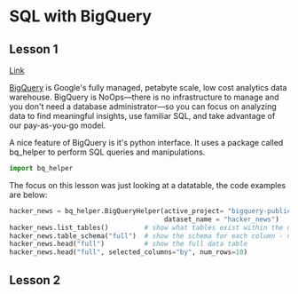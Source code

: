 # SQL with BigQuery

## Lesson 1

[Link](https://www.kaggle.com/dansbecker/getting-started-with-sql-and-bigquery)

[BigQuery](https://cloud.google.com/bigquery/docs/) is Google's fully managed, petabyte scale, low cost analytics data warehouse. BigQuery is NoOps—there is no infrastructure to manage and you don't need a database administrator—so you can focus on analyzing data to find meaningful insights, use familiar SQL, and take advantage of our pay-as-you-go model.

A nice feature of BigQuery is it's python interface. It uses a package called bq_helper to perform SQL queries and manipulations.

```python
import bq_helper
```

The focus on this lesson was just looking at a datatable, the code examples are below:

```python
hacker_news = bq_helper.BigQueryHelper(active_project= "bigquery-public-data", 
                                       dataset_name = "hacker_news")
hacker_news.list_tables()         # show what tables exist within the database
hacker_news.table_schema("full")  # show the schema for each column - name, data type, nullable and description
hacker_news.head("full")          # show the full data table
hacker_news.head("full", selected_columns="by", num_rows=10)
```

## Lesson 2
